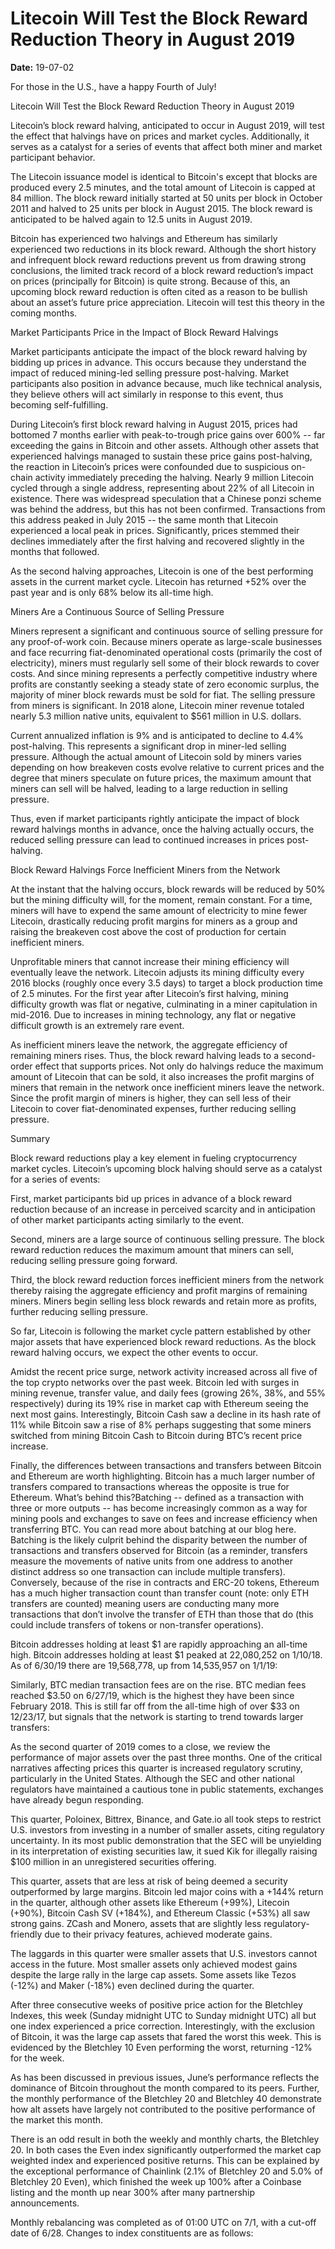 # Litecoin Will Test the Block Reward Reduction Theory in August 2019

**Date:** 19-07-02

For those in the U.S., have a happy Fourth of July!

Litecoin Will Test the Block Reward Reduction Theory in August 2019

Litecoin’s block reward halving, anticipated to occur in August 2019, will test the effect that halvings have on prices and market cycles. Additionally, it serves as a catalyst for a series of events that affect both miner and market participant behavior.

The Litecoin issuance model is identical to Bitcoin's except that blocks are produced every 2.5 minutes, and the total amount of Litecoin is capped at 84 million. The block reward initially started at 50 units per block in October 2011 and halved to 25 units per block in August 2015. The block reward is anticipated to be halved again to 12.5 units in August 2019.

Bitcoin has experienced two halvings and Ethereum has similarly experienced two reductions in its block reward. Although the short history and infrequent block reward reductions prevent us from drawing strong conclusions, the limited track record of a block reward reduction’s impact on prices (principally for Bitcoin) is quite strong. Because of this, an upcoming block reward reduction is often cited as a reason to be bullish about an asset’s future price appreciation. Litecoin will test this theory in the coming months.

Market Participants Price in the Impact of Block Reward Halvings

Market participants anticipate the impact of the block reward halving by bidding up prices in advance. This occurs because they understand the impact of reduced mining-led selling pressure post-halving. Market participants also position in advance because, much like technical analysis, they believe others will act similarly in response to this event, thus becoming self-fulfilling.

During Litecoin’s first block reward halving in August 2015, prices had bottomed 7 months earlier with peak-to-trough price gains over 600% -- far exceeding the gains in Bitcoin and other assets. Although other assets that experienced halvings managed to sustain these price gains post-halving, the reaction in Litecoin’s prices were confounded due to suspicious on-chain activity immediately preceding the halving. Nearly 9 million Litecoin cycled through a single address, representing about 22% of all Litecoin in existence. There was widespread speculation that a Chinese ponzi scheme was behind the address, but this has not been confirmed. Transactions from this address peaked in July 2015 -- the same month that Litecoin experienced a local peak in prices. Significantly, prices stemmed their declines immediately after the first halving and recovered slightly in the months that followed.

As the second halving approaches, Litecoin is one of the best performing assets in the current market cycle. Litecoin has returned +52% over the past year and is only 68% below its all-time high.

Miners Are a Continuous Source of Selling Pressure

Miners represent a significant and continuous source of selling pressure for any proof-of-work coin. Because miners operate as large-scale businesses and face recurring fiat-denominated operational costs (primarily the cost of electricity), miners must regularly sell some of their block rewards to cover costs. And since mining represents a perfectly competitive industry where profits are constantly seeking a steady state of zero economic surplus, the majority of miner block rewards must be sold for fiat. The selling pressure from miners is significant. In 2018 alone, Litecoin miner revenue totaled nearly 5.3 million native units, equivalent to $561 million in U.S. dollars.

Current annualized inflation is 9% and is anticipated to decline to 4.4% post-halving. This represents a significant drop in miner-led selling pressure. Although the actual amount of Litecoin sold by miners varies depending on how breakeven costs evolve relative to current prices and the degree that miners speculate on future prices, the maximum amount that miners can sell will be halved, leading to a large reduction in selling pressure.

Thus, even if market participants rightly anticipate the impact of block reward halvings months in advance, once the halving actually occurs, the reduced selling pressure can lead to continued increases in prices post-halving.

Block Reward Halvings Force Inefficient Miners from the Network

At the instant that the halving occurs, block rewards will be reduced by 50% but the mining difficulty will, for the moment, remain constant. For a time, miners will have to expend the same amount of electricity to mine fewer Litecoin, drastically reducing profit margins for miners as a group and raising the breakeven cost above the cost of production for certain inefficient miners.

Unprofitable miners that cannot increase their mining efficiency will eventually leave the network. Litecoin adjusts its mining difficulty every 2016 blocks (roughly once every 3.5 days) to target a block production time of 2.5 minutes. For the first year after Litecoin’s first halving, mining difficulty growth was flat or negative, culminating in a miner capitulation in mid-2016. Due to increases in mining technology, any flat or negative difficult growth is an extremely rare event.

As inefficient miners leave the network, the aggregate efficiency of remaining miners rises. Thus, the block reward halving leads to a second-order effect that supports prices. Not only do halvings reduce the maximum amount of Litecoin that can be sold, it also increases the profit margins of miners that remain in the network once inefficient miners leave the network. Since the profit margin of miners is higher, they can sell less of their Litecoin to cover fiat-denominated expenses, further reducing selling pressure.

Summary

Block reward reductions play a key element in fueling cryptocurrency market cycles. Litecoin’s upcoming block halving should serve as a catalyst for a series of events:

First, market participants bid up prices in advance of a block reward reduction because of an increase in perceived scarcity and in anticipation of other market participants acting similarly to the event.

Second, miners are a large source of continuous selling pressure. The block reward reduction reduces the maximum amount that miners can sell, reducing selling pressure going forward.

Third, the block reward reduction forces inefficient miners from the network thereby raising the aggregate efficiency and profit margins of remaining miners. Miners begin selling less block rewards and retain more as profits, further reducing selling pressure.

So far, Litecoin is following the market cycle pattern established by other major assets that have experienced block reward reductions. As the block reward halving occurs, we expect the other events to occur.

Amidst the recent price surge, network activity increased across all five of the top crypto networks over the past week. Bitcoin led with surges in mining revenue, transfer value, and daily fees (growing 26%, 38%, and 55% respectively) during its 19% rise in market cap with Ethereum seeing the next most gains. Interestingly, Bitcoin Cash saw a decline in its hash rate of 11% while Bitcoin saw a rise of 8% perhaps suggesting that some miners switched from mining Bitcoin Cash to Bitcoin during BTC’s recent price increase.

Finally, the differences between transactions and transfers between Bitcoin and Ethereum are worth highlighting. Bitcoin has a much larger number of transfers compared to transactions whereas the opposite is true for Ethereum. What’s behind this?Batching -- defined as a transaction with three or more outputs -- has become increasingly common as a way for mining pools and exchanges to save on fees and increase efficiency when transferring BTC. You can read more about batching at our blog here. Batching is the likely culprit behind the disparity between the number of transactions and transfers observed for Bitcoin (as a reminder, transfers measure the movements of native units from one address to another distinct address so one transaction can include multiple transfers). Conversely, because of the rise in contracts and ERC-20 tokens, Ethereum has a much higher transaction count than transfer count (note: only ETH transfers are counted) meaning users are conducting many more transactions that don’t involve the transfer of ETH than those that do (this could include transfers of tokens or non-transfer operations).

Bitcoin addresses holding at least $1 are rapidly approaching an all-time high. Bitcoin addresses holding at least $1 peaked at 22,080,252 on 1/10/18.  As of 6/30/19 there are 19,568,778, up from 14,535,957 on 1/1/19:

Similarly, BTC median transaction fees are on the rise. BTC median fees reached $3.50 on 6/27/19, which is the highest they have been since February 2018. This is still far off from the all-time high of over $33 on 12/23/17, but signals that the network is starting to trend towards larger transfers:

As the second quarter of 2019 comes to a close, we review the performance of major assets over the past three months. One of the critical narratives affecting prices this quarter is increased regulatory scrutiny, particularly in the United States. Although the SEC and other national regulators have maintained a cautious tone in public statements, exchanges have already begun responding.

This quarter, Poloinex, Bittrex, Binance, and Gate.io all took steps to restrict U.S. investors from investing in a number of smaller assets, citing regulatory uncertainty. In its most public demonstration that the SEC will be unyielding in its interpretation of existing securities law, it sued Kik for illegally raising $100 million in an unregistered securities offering.

This quarter, assets that are less at risk of being deemed a security outperformed by large margins. Bitcoin led major coins with a +144% return in the quarter, although other assets like Ethereum (+99%), Litecoin (+90%), Bitcoin Cash SV (+184%), and Ethereum Classic (+53%) all saw strong gains. ZCash and Monero, assets that are slightly less regulatory-friendly due to their privacy features, achieved moderate gains.

The laggards in this quarter were smaller assets that U.S. investors cannot access in the future. Most smaller assets only achieved modest gains despite the large rally in the large cap assets. Some assets like Tezos (-12%) and Maker (-18%) even declined during the quarter.

After three consecutive weeks of positive price action for the Bletchley Indexes, this week (Sunday midnight UTC to Sunday midnight UTC) all but one index experienced a price correction. Interestingly, with the exclusion of Bitcoin, it was the large cap assets that fared the worst this week. This is evidenced by the Bletchley 10 Even performing the worst, returning -12% for the week.

As has been discussed in previous issues, June’s performance reflects the dominance of Bitcoin throughout the month compared to its peers. Further, the monthly performance of the Bletchley 20 and Bletchley 40 demonstrate how alt assets have largely not contributed to the positive performance of the market this month.

There is an odd result in both the weekly and monthly charts, the Bletchley 20. In both cases the Even index significantly outperformed the market cap weighted index and experienced positive returns. This can be explained by the exceptional performance of Chainlink (2.1% of Bletchley 20 and 5.0% of Bletchley 20 Even), which finished the week up 100% after a Coinbase listing and the month up near 300% after many partnership announcements.

Monthly rebalancing was completed as of 01:00 UTC on 7/1, with a cut-off date of 6/28. Changes to index constituents are as follows: